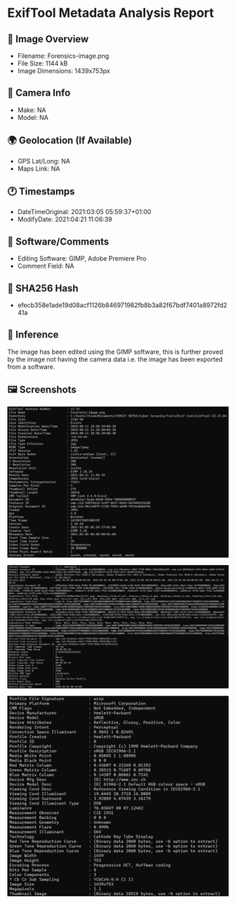# ExifTool Metadata Analysis Report

## 🔎 Image Overview

* Filename: Forensics-image.png
* File Size: 1144 kB
* Image Dimensions: 1439x753px

## 📸 Camera Info

* Make: NA
* Model: NA

## 🌍 Geolocation (If Available)

* GPS Lat/Long: NA
* Maps Link: NA

## 🕐 Timestamps

* DateTimeOriginal: 2021:03:05 05:59:37+01:00
* ModifyDate: 2021:04:21 11:06:39

## 📝 Software/Comments

* Editing Software: GIMP, Adobe Premiere Pro
* Comment Field: NA

## 🔐 SHA256 Hash

* efecb358e1ade19d08acf1126b846971982fb8b3a82f67bdf7401a8972fd241a

## 🧠 Inference

The image has been edited using the GIMP software, this is further proved by the
image not having the camera data i.e. the image has been exported from a software.

## 🖼️ Screenshots

![Basic info](screenshots/exif1.png)

![Used software info](screenshots/exif2.png)

![Image technical info](screenshots/exif3.png)

